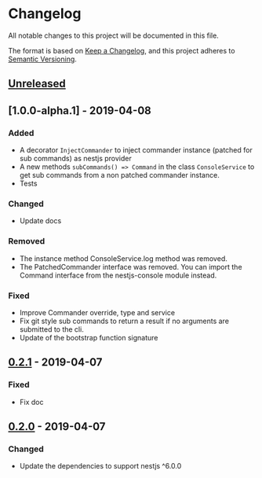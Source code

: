 # Changelog

All notable changes to this project will be documented in this file.

The format is based on [Keep a Changelog](https://keepachangelog.com/en/1.0.0/),
and this project adheres to [Semantic Versioning](https://semver.org/spec/v2.0.0.html).

## [Unreleased]

## [1.0.0-alpha.1] - 2019-04-08

### Added

-   A decorator `InjectCommander` to inject commander instance (patched for sub commands) as nestjs provider
-   A new methods `subCommands() => Command` in the class `ConsoleService` to get sub commands from a non patched commander instance.
-   Tests

### Changed

-   Update docs

### Removed

-   The instance method ConsoleService.log method was removed.
-   The PatchedCommander interface was removed. You can import the Command interface from the nestjs-console module instead.

### Fixed

-   Improve Commander override, type and service
-   Fix git style sub commands to return a result if no arguments are submitted to the cli.
-   Update of the bootstrap function signature

## [0.2.1] - 2019-04-07

### Fixed

-   Fix doc

## [0.2.0] - 2019-04-07

### Changed

-   Update the dependencies to support nestjs ^6.0.0

[unreleased]: https://github.com/Pop-Code/nestjs-console/compare/v1.0.0-beta.1...HEAD
[0.2.2]: https://github.com/Pop-Code/nestjs-console/compare/v0.2.1...v1.0.0-beta.1
[0.2.1]: https://github.com/Pop-Code/nestjs-console/compare/v0.2.0...v0.2.1
[0.2.0]: https://github.com/Pop-Code/nestjs-console/compare/v0.1.6...v0.2.0
